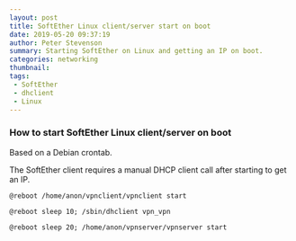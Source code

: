```yaml
---
layout: post
title: SoftEther Linux client/server start on boot
date: 2019-05-20 09:37:19
author: Peter Stevenson
summary: Starting SoftEther on Linux and getting an IP on boot.
categories: networking
thumbnail:
tags:
 - SoftEther
 - dhclient
 - Linux
---
```


### How to start SoftEther Linux client/server on boot

Based on a Debian crontab.

The SoftEther client requires a manual DHCP client call after starting to get an IP.

```
@reboot /home/anon/vpnclient/vpnclient start

@reboot sleep 10; /sbin/dhclient vpn_vpn

@reboot sleep 20; /home/anon/vpnserver/vpnserver start
```
